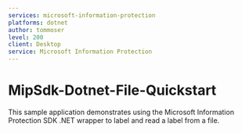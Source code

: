 ```yaml
---
services: microsoft-information-protection
platforms: dotnet
author: tommoser
level: 200
client: Desktop
service: Microsoft Information Protection
---
```


# MipSdk-Dotnet-File-Quickstart
This sample application demonstrates using the Microsoft Information Protection SDK .NET wrapper to label and read a label from a file. 
